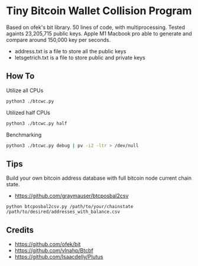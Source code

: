 # Tiny Bitcoin Wallet Collision Program

Based on ofek's bit library. 50 lines of code, with multiprocessing. Tested againts 23,205,715 public keys. Apple M1 Macbook pro able to generate and compare around 150,000 key per seconds.

- address.txt is a file to store all the public keys
- letsgetrich.txt is a file to store public and private keys 

## How To
Utilize all CPUs
```bash
python3 ./btcwc.py
```

Utilized half CPUs
```bash
python3 ./btcwc.py half
```

Benchmarking 
```bash
python3 ./btcwc.py debug | pv -i2 -ltr > /dev/null
```

## Tips
Build your own bitcoin address database with full bitcoin node current chain state.
- https://github.com/graymauser/btcposbal2csv
```
python btcposbal2csv.py /path/to/your/chainstate /path/to/desired/addresses_with_balance.csv
```


## Credits
- https://github.com/ofek/bit
- https://github.com/vlnahp/Btcbf
- https://github.com/Isaacdelly/Plutus
